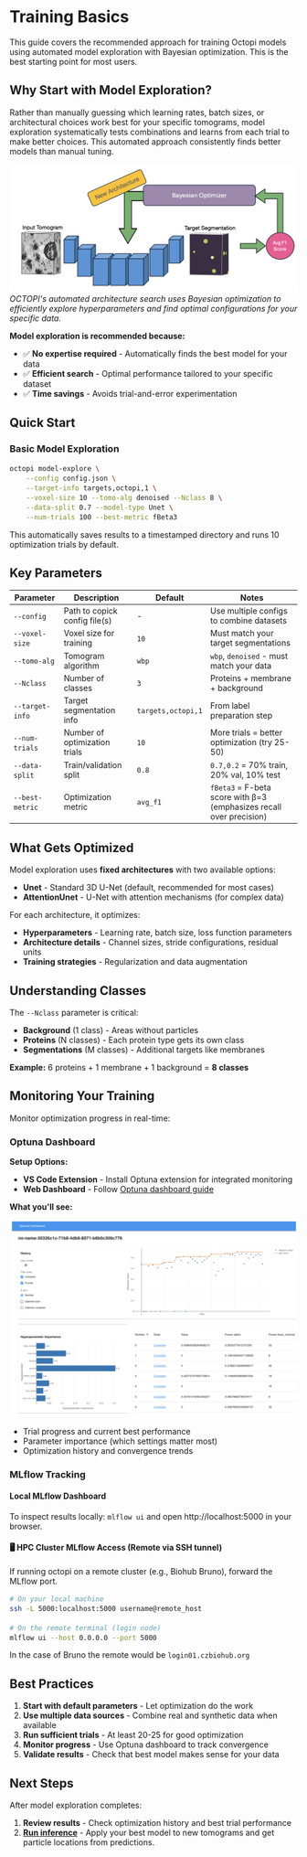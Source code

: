 # Training Basics

This guide covers the recommended approach for training Octopi models using automated model exploration with Bayesian optimization. This is the best starting point for most users.

## Why Start with Model Exploration?

Rather than manually guessing which learning rates, batch sizes, or architectural choices work best for your specific tomograms, model exploration systematically tests combinations and learns from each trial to make better choices. This automated approach consistently finds better models than manual tuning.

![Bayesian Optimization Workflow](../assets/bo_workflow.png)
*OCTOPI's automated architecture search uses Bayesian optimization to efficiently explore hyperparameters and find optimal configurations for your specific data.*

**Model exploration is recommended because:**

- ✅ **No expertise required** - Automatically finds the best model for your data
- ✅ **Efficient search** - Optimal performance tailored to your specific dataset
- ✅ **Time savings** - Avoids trial-and-error experimentation


## Quick Start

### Basic Model Exploration

```bash
octopi model-explore \
    --config config.json \
    --target-info targets,octopi,1 \
    --voxel-size 10 --tomo-alg denoised --Nclass 8 \
    --data-split 0.7 --model-type Unet \
    --num-trials 100 --best-metric fBeta3
```

This automatically saves results to a timestamped directory and runs 10 optimization trials by default.

## Key Parameters

| Parameter | Description | Default | Notes |
|-----------|-------------|---------|-------|
| `--config` | Path to copick config file(s) | - | Use multiple configs to combine datasets |
| `--voxel-size` | Voxel size for training | `10` | Must match your target segmentations |
| `--tomo-alg` | Tomogram algorithm | `wbp` | `wbp`, `denoised` - must match your data |
| `--Nclass` | Number of classes | `3` | Proteins + membrane + background |
| `--target-info` | Target segmentation info | `targets,octopi,1` | From label preparation step |
| `--num-trials` | Number of optimization trials | `10` | More trials = better optimization (try 25-50) |
| `--data-split` | Train/validation split | `0.8` | `0.7,0.2` = 70% train, 20% val, 10% test |
| `--best-metric` | Optimization metric | `avg_f1` | `fBeta3` = F-beta score with β=3 (emphasizes recall over precision) |

## What Gets Optimized

Model exploration uses **fixed architectures** with two available options:

- **Unet** - Standard 3D U-Net (default, recommended for most cases)
- **AttentionUnet** - U-Net with attention mechanisms (for complex data)

For each architecture, it optimizes:

- **Hyperparameters** - Learning rate, batch size, loss function parameters
- **Architecture details** - Channel sizes, stride configurations, residual units
- **Training strategies** - Regularization and data augmentation

## Understanding Classes

The `--Nclass` parameter is critical:

- **Background** (1 class) - Areas without particles
- **Proteins** (N classes) - Each protein type gets its own class
- **Segmentations** (M classes) - Additional targets like membranes

**Example:** 6 proteins + 1 membrane + 1 background = **8 classes**

## Monitoring Your Training

Monitor optimization progress in real-time:

### Optuna Dashboard

**Setup Options:**

- **VS Code Extension** - Install Optuna extension for integrated monitoring
- **Web Dashboard** - Follow [Optuna dashboard guide](https://optuna-dashboard.readthedocs.io/en/latest/getting-started.html)

**What you'll see:**

![Optuna](../assets/dashboard.png)

- Trial progress and current best performance
- Parameter importance (which settings matter most)
- Optimization history and convergence trends

### MLflow Tracking

#### Local MLflow Dashboard

To inspect results locally: `mlflow ui` and open http://localhost:5000 in your browser.

#### 🖥️ HPC Cluster MLflow Access (Remote via SSH tunnel)

If running octopi on a remote cluster (e.g., Biohub Bruno), forward the MLflow port. 

```bash
# On your local machine
ssh -L 5000:localhost:5000 username@remote_host

# On the remote terminal (login node)
mlflow ui --host 0.0.0.0 --port 5000
```

In the case of Bruno the remote would be `login01.czbiohub.org`

## Best Practices

1. **Start with default parameters** - Let optimization do the work
2. **Use multiple data sources** - Combine real and synthetic data when available
3. **Run sufficient trials** - At least 20-25 for good optimization
4. **Monitor progress** - Use Optuna dashboard to track convergence
5. **Validate results** - Check that best model makes sense for your data

## Next Steps

After model exploration completes:

1. **Review results** - Check optimization history and best trial performance
2. **[Run inference](inference.md)** - Apply your best model to new tomograms and get particle locations from predictions.